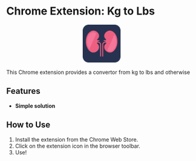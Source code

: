# Chrome Extension: Kg to Lbs

<p align="center">
<img src="img/icons/extension/128x128.png" alt="Logo" width="100" height="100" style="display:center">
</p>

This Chrome extension provides a convertor from kg to lbs and otherwise

## Features
- **Simple solution**

## How to Use
1. Install the extension from the Chrome Web Store.
2. Click on the extension icon in the browser toolbar.
3. Use!
